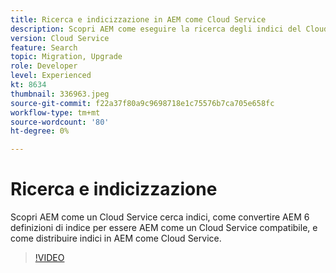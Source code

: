 ```yaml
---
title: Ricerca e indicizzazione in AEM come Cloud Service
description: Scopri AEM come eseguire la ricerca degli indici del Cloud Service, come convertire AEM 6 definizioni di indice per essere AEM come un Cloud Service compatibile e come distribuire gli indici ... (Le descrizioni devono essere comprese tra 60 e 160 caratteri)
version: Cloud Service
feature: Search
topic: Migration, Upgrade
role: Developer
level: Experienced
kt: 8634
thumbnail: 336963.jpeg
source-git-commit: f22a37f80a9c9698718e1c75576b7ca705e658fc
workflow-type: tm+mt
source-wordcount: '80'
ht-degree: 0%

---
```



# Ricerca e indicizzazione

Scopri AEM come un Cloud Service cerca indici, come convertire AEM 6 definizioni di indice per essere AEM come un Cloud Service compatibile, e come distribuire indici in AEM come Cloud Service.

>[!VIDEO](https://video.tv.adobe.com/v/336963/?quality=12&learn=on)
